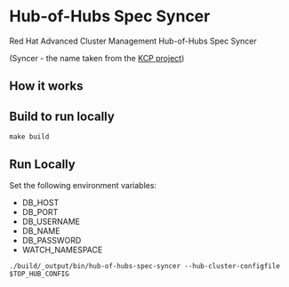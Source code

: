 [comment]: # ( Copyright Contributors to the Open Cluster Management project )

# Hub-of-Hubs Spec Syncer
Red Hat Advanced Cluster Management Hub-of-Hubs Spec Syncer

(Syncer - the name taken from the [KCP project](https://github.com/kcp-dev/kcp/blob/main/contrib/demo/README.md#syncer))

## How it works

## Build to run locally

```
make build
```

## Run Locally

Set the following environment variables:

* DB_HOST
* DB_PORT
* DB_USERNAME
* DB_NAME
* DB_PASSWORD
* WATCH_NAMESPACE

```
./build/_output/bin/hub-of-hubs-spec-syncer --hub-cluster-configfile $TOP_HUB_CONFIG
```
